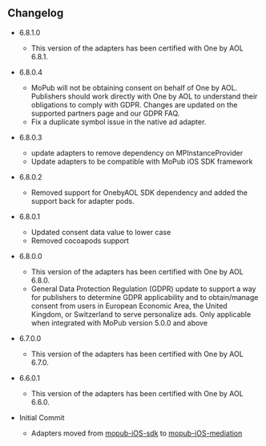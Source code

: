 ## Changelog
* 6.8.1.0
    * This version of the adapters has been certified with One by AOL 6.8.1.

* 6.8.0.4
    * MoPub will not be obtaining consent on behalf of One by AOL. Publishers should work directly with One by AOL to understand their obligations to comply with GDPR. Changes are updated on the supported partners page and our GDPR FAQ.
    * Fix a duplicate symbol issue in the native ad adapter.
    
* 6.8.0.3
    * update adapters to remove dependency on MPInstanceProvider
    * Update adapters to be compatible with MoPub iOS SDK framework

* 6.8.0.2
  * Removed support for OnebyAOL SDK dependency and added the support back for adapter pods.

* 6.8.0.1
  * Updated consent data value to lower case
  * Removed cocoapods support
    
* 6.8.0.0
   * This version of the adapters has been certified with One by AOL 6.8.0.
   * General Data Protection Regulation (GDPR) update to support a way for publishers to determine GDPR applicability and to obtain/manage consent from users in European Economic Area, the United Kingdom, or Switzerland to serve personalize ads. Only applicable when integrated with MoPub version 5.0.0 and above

 * 6.7.0.0
    * This version of the adapters has been certified with One by AOL 6.7.0.

  * 6.6.0.1
    * This version of the adapters has been certified with One by AOL 6.6.0.

  * Initial Commit
  	* Adapters moved from [mopub-iOS-sdk](https://github.com/mopub/mopub-ios-sdk) to [mopub-iOS-mediation](https://github.com/mopub/mopub-iOS-mediation/)
